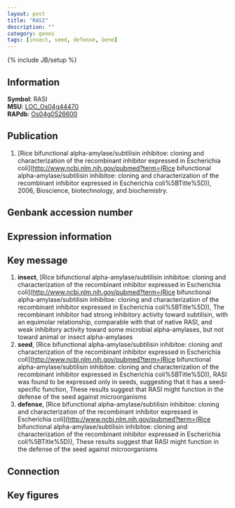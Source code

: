 ```yaml
---
layout: post
title: "RASI"
description: ""
category: genes
tags: [insect, seed, defense, Gene]
---
```

{% include JB/setup %}

## Information
__Symbol__: RASI  
__MSU__: [LOC_Os04g44470](http://rice.plantbiology.msu.edu/cgi-bin/ORF_infopage.cgi?orf=LOC_Os04g44470)  
__RAPdb__: [Os04g0526600](http://rapdb.dna.affrc.go.jp/viewer/gbrowse_details/irgsp1?name=Os04g0526600)  

## Publication
1. [Rice bifunctional alpha-amylase/subtilisin inhibitoe: cloning and characterization of the recombinant inhibitor expressed in Escherichia coli](http://www.ncbi.nlm.nih.gov/pubmed?term=(Rice bifunctional alpha-amylase/subtilisin inhibitoe: cloning and characterization of the recombinant inhibitor expressed in Escherichia coli%5BTitle%5D)), 2006, Bioscience, biotechnology, and biochemistry.

## Genbank accession number

## Expression information

## Key message
1. __insect__, [Rice bifunctional alpha-amylase/subtilisin inhibitoe: cloning and characterization of the recombinant inhibitor expressed in Escherichia coli](http://www.ncbi.nlm.nih.gov/pubmed?term=(Rice bifunctional alpha-amylase/subtilisin inhibitoe: cloning and characterization of the recombinant inhibitor expressed in Escherichia coli%5BTitle%5D)),  The recombinant inhibitor had strong inhibitory activity toward subtilisin, with an equimolar relationship, comparable with that of native RASI, and weak inhibitory activity toward some microbial alpha-amylases, but not toward animal or insect alpha-amylases
2. __seed__, [Rice bifunctional alpha-amylase/subtilisin inhibitoe: cloning and characterization of the recombinant inhibitor expressed in Escherichia coli](http://www.ncbi.nlm.nih.gov/pubmed?term=(Rice bifunctional alpha-amylase/subtilisin inhibitoe: cloning and characterization of the recombinant inhibitor expressed in Escherichia coli%5BTitle%5D)),  RASI was found to be expressed only in seeds, suggesting that it has a seed-specific function, These results suggest that RASI might function in the defense of the seed against microorganisms
3. __defense__, [Rice bifunctional alpha-amylase/subtilisin inhibitoe: cloning and characterization of the recombinant inhibitor expressed in Escherichia coli](http://www.ncbi.nlm.nih.gov/pubmed?term=(Rice bifunctional alpha-amylase/subtilisin inhibitoe: cloning and characterization of the recombinant inhibitor expressed in Escherichia coli%5BTitle%5D)),  These results suggest that RASI might function in the defense of the seed against microorganisms

## Connection

## Key figures


